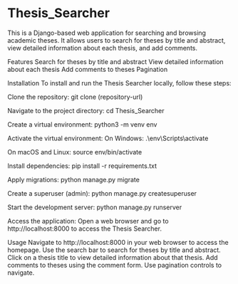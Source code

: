 # Thesis_Searcher

This is a Django-based web application for searching and browsing academic theses. It allows users to search for theses by title and abstract, view detailed information about each thesis, and add comments.



Features
Search for theses by title and abstract
View detailed information about each thesis
Add comments to theses
Pagination



Installation
To install and run the Thesis Searcher locally, follow these steps:

Clone the repository:
git clone (repository-url)

Navigate to the project directory:
cd Thesis_Searcher

Create a virtual environment:
python3 -m venv env


Activate the virtual environment:
On Windows:
.\env\Scripts\activate

On macOS and Linux:
source env/bin/activate


Install dependencies:
pip install -r requirements.txt

Apply migrations:
python manage.py migrate

Create a superuser (admin):
python manage.py createsuperuser

Start the development server:
python manage.py runserver

Access the application:
Open a web browser and go to http://localhost:8000 to access the Thesis Searcher.



Usage
Navigate to http://localhost:8000 in your web browser to access the homepage.
Use the search bar to search for theses by title and abstract.
Click on a thesis title to view detailed information about that thesis.
Add comments to theses using the comment form.
Use pagination controls to navigate.